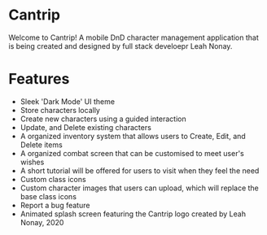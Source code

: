 # Cantrip
Welcome to Cantrip! A mobile DnD character management application that is being created and designed by full stack develoepr Leah Nonay. 

# Features
* Sleek 'Dark Mode' UI theme
* Store characters locally
* Create new characters using a guided interaction
* Update, and Delete existing characters
* A organized inventory system that allows users to Create, Edit, and Delete items
* A organized combat screen that can be customised to meet user's wishes
* A short tutorial will be offered for users to visit when they feel the need
* Custom class icons
* Custom character images that users can upload, which will replace the base class icons
* Report a bug feature
* Animated splash screen featuring the Cantrip logo created by Leah Nonay, 2020
